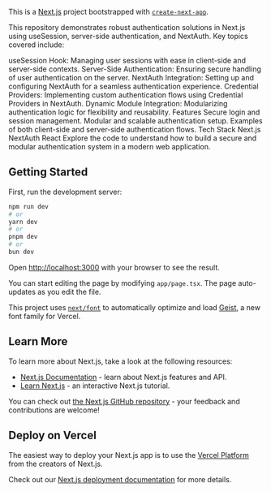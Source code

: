 This is a [Next.js](https://nextjs.org) project bootstrapped with [`create-next-app`](https://nextjs.org/docs/app/api-reference/cli/create-next-app).

This repository demonstrates robust authentication solutions in Next.js using useSession, server-side authentication, and NextAuth. Key topics covered include:

useSession Hook: Managing user sessions with ease in client-side and server-side contexts.
Server-Side Authentication: Ensuring secure handling of user authentication on the server.
NextAuth Integration: Setting up and configuring NextAuth for a seamless authentication experience.
Credential Providers: Implementing custom authentication flows using Credential Providers in NextAuth.
Dynamic Module Integration: Modularizing authentication logic for flexibility and reusability.
Features
Secure login and session management.
Modular and scalable authentication setup.
Examples of both client-side and server-side authentication flows.
Tech Stack
Next.js
NextAuth
React
Explore the code to understand how to build a secure and modular authentication system in a modern web application.

## Getting Started

First, run the development server:

```bash
npm run dev
# or
yarn dev
# or
pnpm dev
# or
bun dev
```

Open [http://localhost:3000](http://localhost:3000) with your browser to see the result.

You can start editing the page by modifying `app/page.tsx`. The page auto-updates as you edit the file.

This project uses [`next/font`](https://nextjs.org/docs/app/building-your-application/optimizing/fonts) to automatically optimize and load [Geist](https://vercel.com/font), a new font family for Vercel.

## Learn More

To learn more about Next.js, take a look at the following resources:

- [Next.js Documentation](https://nextjs.org/docs) - learn about Next.js features and API.
- [Learn Next.js](https://nextjs.org/learn) - an interactive Next.js tutorial.

You can check out [the Next.js GitHub repository](https://github.com/vercel/next.js) - your feedback and contributions are welcome!

## Deploy on Vercel

The easiest way to deploy your Next.js app is to use the [Vercel Platform](https://vercel.com/new?utm_medium=default-template&filter=next.js&utm_source=create-next-app&utm_campaign=create-next-app-readme) from the creators of Next.js.

Check out our [Next.js deployment documentation](https://nextjs.org/docs/app/building-your-application/deploying) for more details.

